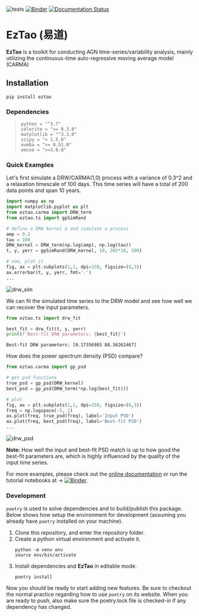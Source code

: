 ![tests](https://github.com/ywx649999311/EzTao/workflows/tests/badge.svg)
[![Binder](https://mybinder.org/badge_logo.svg)](https://mybinder.org/v2/gh/ywx649999311/EzTao/v0.3.0?filepath=docs/notebooks)
[![Documentation Status](https://readthedocs.org/projects/eztao/badge/?version=latest)](https://eztao.readthedocs.io/en/latest/)
# EzTao (易道)
**EzTao** is a toolkit for conducting AGN time-series/variability analysis, mainly utilizing the continuous-time auto-regressive moving average model (CARMA)

## Installation
```
pip install eztao
```
### Dependencies
>```
>python = "^3.7"
>celerite = ">= 0.3.0"
>matplotlib = "^3.3.0"
>scipy = "> 1.5.0"
>numba = ">= 0.51.0"
>emcee = ">=3.0.0"
>```

### Quick Examples
Let's first simulate a DRW/CARMA(1,0) process with a variance of 0.3^2 and a relaxation timescale of 100 days. This time series will have a total of 200 data points and span 10 years.
```python
import numpy as np
import matplotlib.pyplot as plt
from eztao.carma import DRW_term
from eztao.ts import gpSimRand

# define a DRW kernel & and simulate a process
amp = 0.2
tau = 100
DRW_kernel = DRW_term(np.log(amp), np.log(tau))
t, y, yerr = gpSimRand(DRW_kernel, 10, 365*10, 200)

# now, plot it
fig, ax = plt.subplots(1,1, dpi=150, figsize=(8,3))
ax.errorbar(t, y, yerr, fmt='.')
...
```
![drw_sim](include/drw_sim.png)

We can fit the simulated time series to the DRW model and see how well we can recover the input parameters.
```python
from eztao.ts import drw_fit

best_fit = drw_fit(t, y, yerr)
print(f'Best-fit DRW parameters: {best_fit}')
```
```shell
Best-fit DRW parameters: [0.17356983 88.36262467]
```

How does the power spectrum density (PSD) compare?
```python
from eztao.carma import gp_psd

# get psd functions
true_psd = gp_psd(DRW_kernel)
best_psd = gp_psd(DRW_term(*np.log(best_fit)))

# plot
fig, ax = plt.subplots(1,1, dpi=150, figsize=(6,3))
freq = np.logspace(-5, 2)
ax.plot(freq, true_psd(freq), label='Input PSD')
ax.plot(freq, best_psd(freq), label='Best-fit PSD')
...
```
![drw_psd](include/drw_psd.png)

__Note:__ How well the input and best-fit PSD match is up to how good the best-fit parameters are, which is highly influenced by the quality of the input time series. 

For more examples, please check out the [online documentation](https://eztao.readthedocs.io/en/latest/) or run the tutorial notebooks at ->
[![Binder](https://mybinder.org/badge_logo.svg)](https://mybinder.org/v2/gh/ywx649999311/EzTao/v0.3.0?filepath=docs/notebooks).

### Development
`poetry` is used to solve dependencies and to build/publish this package. Below shows how setup the environment for development (assuming you already have `poetry` installed on your machine). 

1. Clone this repository, and enter the repository folder.
2. Create a python virtual environment and activate it. 
    ```
    python -m venv env
    source env/bin/activate
    ```
3. Install dependencies and **EzTao** in editable mode.
   ```
   poetry install
   ```

Now you should be ready to start adding new features. Be sure to checkout the normal practice regarding how to use `poetry` on its website. When you are ready to push, also make sure the poetry.lock file is checked-in if any dependency has changed. 
